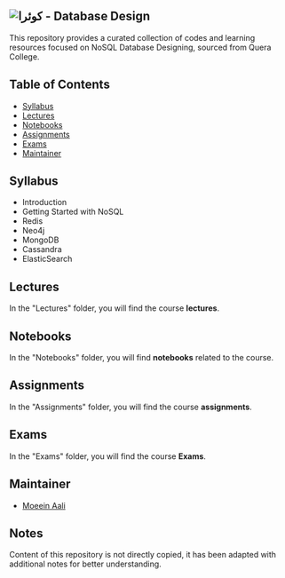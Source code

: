 ## ![کوئرا](https://user-images.githubusercontent.com/49264993/137637114-e0687e95-08eb-4181-98b0-56fe515f6bc7.png)  - Database Design
This repository provides a curated collection of codes and learning resources focused on NoSQL Database Designing, sourced from Quera College.

## Table of Contents

- [Syllabus](#Syllabus)
- [Lectures](#slides)
- [Notebooks](#notebook)
- [Assignments](#assignments)
- [Exams](#exams)
- [Maintainer](#maintainer)

## Syllabus
- Introduction
- Getting Started with NoSQL
- Redis
- Neo4j
- MongoDB
- Cassandra
- ElasticSearch

## Lectures

In the "Lectures" folder, you will find the course **lectures**.

## Notebooks

In the "Notebooks" folder, you will find **notebooks** related to the course.

## Assignments

In the "Assignments" folder, you will find the course **assignments**.

## Exams

In the "Exams" folder, you will find the course **Exams**.

## Maintainer

- [Moeein Aali](https://github.com/moeeinaali)

## Notes

Content of this repository is not directly copied, it has been adapted with additional notes for better understanding.

